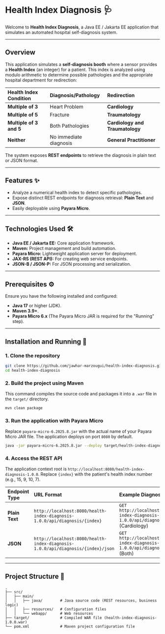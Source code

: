# Health Index Diagnosis 🩺

Welcome to **Health Index Diagnosis**, a Java EE / Jakarta EE application that simulates an automated hospital self-diagnosis system.

---

## Overview

This application simulates a **self-diagnosis booth** where a sensor provides a **Health Index** (an integer) for a patient. This index is analyzed using modulo arithmetic to determine possible pathologies and the appropriate hospital department for redirection:

| Health Index Condition | Diagnosis/Pathology | Redirection |
| :--------------------- | :------------------ | :---------- |
| **Multiple of 3** | Heart Problem | **Cardiology** |
| **Multiple of 5** | Fracture | **Traumatology** |
| **Multiple of 3 and 5**| Both Pathologies | **Cardiology and Traumatology** |
| **Neither** | No immediate diagnosis | **General Practitioner** |

The system exposes **REST endpoints** to retrieve the diagnosis in plain text or JSON format.

---

## Features ✨

* Analyze a numerical health index to detect specific pathologies.
* Expose distinct REST endpoints for diagnosis retrieval: **Plain Text** and **JSON**.
* Easily deployable using **Payara Micro**.

---

## Technologies Used 🛠️

* **Java EE / Jakarta EE:** Core application framework.
* **Maven:** Project management and build automation.
* **Payara Micro:** Lightweight application server for deployment.
* **JAX-RS (REST API):** For creating web service endpoints.
* **JSON-B / JSON-P:** For JSON processing and serialization.

---

## Prerequisites ⚙️

Ensure you have the following installed and configured:

* **Java 17** or higher (JDK).
* **Maven 3.9+**.
* **Payara Micro 6.x** (The Payara Micro JAR is required for the "Running" step).

---

## Installation and Running 🚀

### 1. Clone the repository

```bash
git clone https://github.com/jawhar-marzougui/health-index-diagnosis.git
cd health-index-diagnosis
```

### 2. Build the project using Maven

This command compiles the source code and packages it into a `.war` file in the `target/` directory.

```bash
mvn clean package
```

### 3. Run the application with Payara Micro

Replace `payara-micro-6.2025.8.jar` with the actual name of your Payara Micro JAR file. The application deploys on port `8080` by default.

```bash
java -jar payara-micro-6.2025.8.jar --deploy target/health-index-diagnosis-1.0.0.war
```

### 4. Access the REST API

The application context root is `http://localhost:8080/health-index-diagnosis-1.0.0`. Replace `{index}` with the patient's health index number (e.g., 15, 9, 10, 7).

| Endpoint Type | URL Format | Example Diagnosis |
| :--- | :--- | :--- |
| **Plain Text** | `http://localhost:8080/health-index-diagnosis-1.0.0/api/diagnosis/{index}` | `GET http://localhost:8080/health-index-diagnosis-1.0.0/api/diagnosis/9` (Cardiology) |
| **JSON** | `http://localhost:8080/health-index-diagnosis-1.0.0/api/diagnosis/{index}/json` | `GET http://localhost:8080/health-index-diagnosis-1.0.0/api/diagnosis/15/json` (Both) |

---

## Project Structure 📁

```
.
├── src/
│   ├── main/
│   │   ├── java/        # Java source code (REST resources, business logic)
│   │   ├── resources/   # Configuration files
│   │   └── webapp/      # Web resources
├── target/              # Compiled WAR file (health-index-diagnosis-1.0.0.war)
└── pom.xml              # Maven project configuration file
